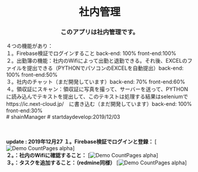 <h1 align="center">社内管理</h1>

<h3 align="center">
  このアプリは社内管理です。<br/>
  </h3>
  <span>
  ４つの機能があり：<br/>
  １。Firebase検証でログインすること back-end: 100% front-end:100% <br/> 
  ２。出勤簿の機能：社内のWifiによって出勤と退勤できる。それ後、EXCELのファイルを提出できる（PYTHONでパソコンのEXCELを自動提出）back-end: 100% front-end:50%<br/>
  ３。社内のチャット（まだ開発しています）back-end: 70% front-end:60%<br/>
  ４。領収証にスキャン：領収証に写真を撮って、サーバーを送って、PYTHONに読み込んでテキストを提出して、このテキストは処理する結果はseleniumでhttps://ic.next-cloud.jp/　に書き込む（まだ開発しています）back-end: 100% front-end:30%<br/>
# shainManager
# startdaydevelop:2019/12/03
  </span>

</br></br>
<b>update : 2019年12月27</b>
<b>１。Firebase検証でログインと登録： </b>
[![Demo CountPages alpha](https://im6.ezgif.com/tmp/ezgif-6-d476f93bee01.gif)]
</br>
<b>２。：社内のWifiに確認すること： </b>
[![Demo CountPages alpha](https://im6.ezgif.com/tmp/ezgif-6-c373369f7c78.gif)]
</br>
<b>３。：タスクを追加すること：（redmine同様） </b>
[![Demo CountPages alpha](https://im6.ezgif.com/tmp/ezgif-6-2040515e380a.gif)]

